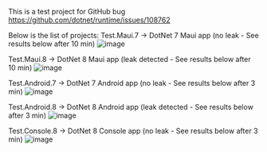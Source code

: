 This is a test project for GitHub bug https://github.com/dotnet/runtime/issues/108762

Below is the list of projects:
Test.Maui.7 -> DotNet 7 Maui app (no leak - See results below after 10 min)
![image](https://github.com/user-attachments/assets/5ca3cc11-2f16-4cd2-912f-d3f8b3ef692f)

Test.Maui.8 -> DotNet 8 Maui app (leak detected - See results below after 10 min)
![image](https://github.com/user-attachments/assets/de688d8e-bb85-450b-8cec-33cec248bf89)

Test.Android.7 -> DotNet 7 Android app (no leak - See results below after 3 min)
![image](https://github.com/user-attachments/assets/853fad3f-1e4d-47e9-9c9c-cd88af0db137)

Test.Android.8 -> DotNet 8 Android app (leak detected - See results below after 3 min)
![image](https://github.com/user-attachments/assets/d1f1934c-4d88-4bda-b116-afdc2325a039)

Test.Console.8 -> DotNet 8 Console app (no leak - See results below after 3 min)
![image](https://github.com/user-attachments/assets/902f993e-e504-4132-932f-142dd7794736)
